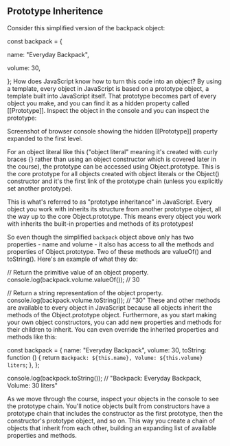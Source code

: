 ## Prototype Inheritence
Consider this simplified version of the backpack object:

const backpack = { 

  name: "Everyday Backpack", 

  volume: 30, 

}; 
How does JavaScript know how to turn this code into an object? By using a template, every object in JavaScript is based on a prototype object, a template built into JavaScript itself. That prototype becomes part of every object you make, and you can find it as a hidden property called [[Prototype]]. Inspect the object in the console and you can inspect the prototype:

Screenshot of browser console showing the hidden [[Prototype]] property expanded to the first level.

For an object literal like this ("object literal" meaning it's created with curly braces {} rather than using an object constructor which is covered later in the course), the prototype can be accessed using Object.prototype. This is the core prototype for all objects created with object literals or the Object() constructor and it's the first link of the prototype chain (unless you explicitly set another prototype).

This is what's referred to as "prototype inheritance" in JavaScript. Every object you work with inherits its structure from another prototype object, all the way up to the core Object.prototype. This means every object you work with inherits the built-in properties and methods of its prototypes!

So even though the simplified `backpack` object above only has two properties - name and volume - it also has access to all the methods and properties of Object.prototype. Two of these methods are valueOf() and toString(). Here's an example of what they do:

// Return the primitive value of an object property.
console.log(backpack.volume.valueOf()); // 30

// Return a string representation of the object property.
console.log(backpack.volume.toString()); // "30"
These and other methods are available to every object in JavaScript because all objects inherit the methods of the Object.prototype object. Furthermore, as you start making your own object constructors, you can add new properties and methods for their children to inherit. You can even override the inherited properties and methods like this:

const backpack = {
  name: "Everyday Backpack",
  volume: 30,
  toString: function () {
    return `Backpack: ${this.name}, Volume: ${this.volume} liters`;
  },
};

console.log(backpack.toString()); // "Backpack: Everyday Backpack, Volume: 30 liters" 

As we move through the course, inspect your objects in the console to see the prototype chain. You'll notice objects built from constructors have a prototype chain that includes the constructor as the first prototype, then the constructor's prototype object, and so on. This way you create a chain of objects that inherit from each other, building an expanding list of available properties and methods.
